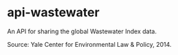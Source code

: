 # api-wastewater

An API for sharing the global Wastewater Index data. 

Source: Yale Center for Environmental Law & Policy, 2014.
